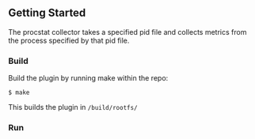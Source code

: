 ## Getting Started
The procstat collector takes a specified pid file and collects metrics from the process specified by that pid file.
### Build

Build the plugin by running make within the repo:
```
$ make
```
This builds the plugin in `/build/rootfs/`

### Run
